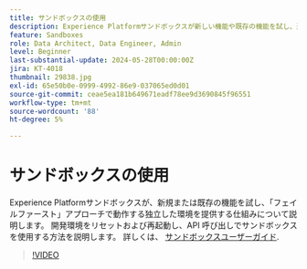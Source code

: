 ```yaml
---
title: サンドボックスの使用
description: Experience Platformサンドボックスが新しい機能や既存の機能を試し、迅速なフェイルアプローチで動作する独立した環境を提供する仕組みについて説明します。 開発環境をリセットおよび再起動し、API 呼び出しでサンドボックスを使用する方法を説明します。
feature: Sandboxes
role: Data Architect, Data Engineer, Admin
level: Beginner
last-substantial-update: 2024-05-28T00:00:00Z
jira: KT-4018
thumbnail: 29838.jpg
exl-id: 65e50b0e-0999-4992-86e9-037065ed0d01
source-git-commit: ceae5ea181b649671eadf78ee9d3690845f96551
workflow-type: tm+mt
source-wordcount: '88'
ht-degree: 5%

---
```


# サンドボックスの使用

Experience Platformサンドボックスが、新規または既存の機能を試し、「フェイルファースト」アプローチで動作する独立した環境を提供する仕組みについて説明します。 開発環境をリセットおよび再起動し、API 呼び出しでサンドボックスを使用する方法を説明します。 詳しくは、 [サンドボックスユーザーガイド](https://experienceleague.adobe.com/docs/experience-platform/sandbox/home.html?lang=ja).

>[!VIDEO](https://video.tv.adobe.com/v/29838/?learn=on)


